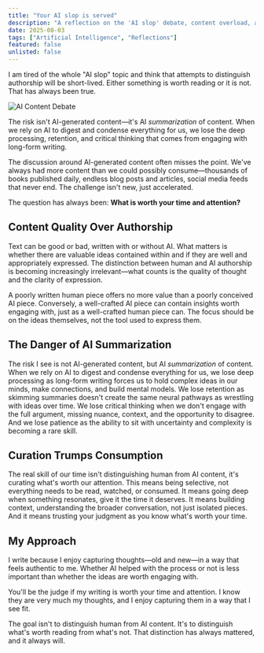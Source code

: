 ```yaml
---
title: "Your AI slop is served"
description: "A reflection on the 'AI slop' debate, content overload, and why engaging with long-form writing matters more than ever."
date: 2025-08-03
tags: ["Artificial Intelligence", "Reflections"]
featured: false
unlisted: false
---
```

I am tired of the whole "AI slop" topic and think that attempts to distinguish authorship will be short-lived. Either something is worth reading or it is not. That has always been true.

![AI Content Debate](/images/slop.png)

The risk isn't AI-generated content—it's AI *summarization* of content. When we rely on AI to digest and condense everything for us, we lose the deep processing, retention, and critical thinking that comes from engaging with long-form writing.

The discussion around AI-generated content often misses the point. We've always had more content than we could possibly consume—thousands of books published daily, endless blog posts and articles, social media feeds that never end. The challenge isn't new, just accelerated.

The question has always been: **What is worth your time and attention?**

## Content Quality Over Authorship

Text can be good or bad, written with or without AI. What matters is whether there are valuable ideas contained within and if they are well and appropriately expressed. The distinction between human and AI authorship is becoming increasingly irrelevant—what counts is the quality of thought and the clarity of expression.

A poorly written human piece offers no more value than a poorly conceived AI piece. Conversely, a well-crafted AI piece can contain insights worth engaging with, just as a well-crafted human piece can. The focus should be on the ideas themselves, not the tool used to express them.

## The Danger of AI Summarization

The risk I see is not AI-generated content, but AI *summarization* of content. When we rely on AI to digest and condense everything for us, we lose deep processing as long-form writing forces us to hold complex ideas in our minds, make connections, and build mental models. We lose retention as skimming summaries doesn't create the same neural pathways as wrestling with ideas over time. We lose critical thinking when we don't engage with the full argument, missing nuance, context, and the opportunity to disagree. And we lose patience as the ability to sit with uncertainty and complexity is becoming a rare skill.

## Curation Trumps Consumption

The real skill of our time isn't distinguishing human from AI content, it's curating what's worth our attention. This means being selective, not everything needs to be read, watched, or consumed. It means going deep when something resonates, give it the time it deserves. It means building context, understanding the broader conversation, not just isolated pieces. And it means trusting your judgment as you know what's worth your time.

## My Approach

I write because I enjoy capturing thoughts—old and new—in a way that feels authentic to me. Whether AI helped with the process or not is less important than whether the ideas are worth engaging with.

You'll be the judge if my writing is worth your time and attention. I know they are very much my thoughts, and I enjoy capturing them in a way that I see fit.

The goal isn't to distinguish human from AI content. It's to distinguish what's worth reading from what's not. That distinction has always mattered, and it always will. 